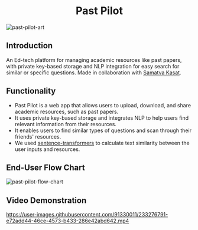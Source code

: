 <h1 align="center">Past Pilot</h1>  
  
![past-pilot-art](https://user-images.githubusercontent.com/91330011/233276618-ae4b0d09-c0ca-4e14-9d7c-0c9e317ca782.png)

## Introduction  
An Ed-tech platform for managing academic resources like past papers, with private key-based storage and NLP integration for easy search for similar or specific questions. Made in collaboration with [Samatva Kasat](https://github.com/samkas125).
  

## Functionality  
- Past Pilot is a web app that allows users to upload, download, and share academic resources, such as past papers.
- It uses private key-based storage and integrates NLP to help users find relevant information from their resources.
- It enables users to find similar types of questions and scan through their friends' resources. 
- We used [sentence-transformers](https://www.sbert.net/) to calculate text similarity between the user inputs and resources.
  

## End-User Flow Chart
![past-pilot-flow-chart](https://user-images.githubusercontent.com/91330011/230769044-bc5888b6-ae7d-42ae-815a-8d5afe540657.png)
  

## Video Demonstration
https://user-images.githubusercontent.com/91330011/233276791-e72add44-46ce-4573-b433-286e42abd642.mp4